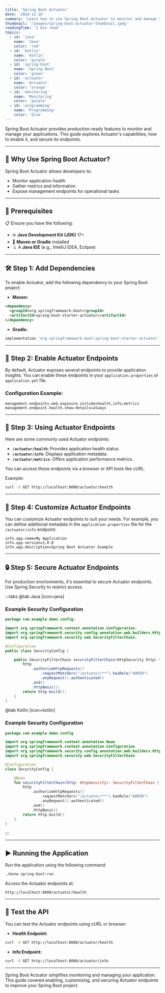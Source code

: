 ```yaml
---
title: 'Spring Boot Actuator'
date: '2024-12-18'
summary: 'Learn how to use Spring Boot Actuator to monitor and manage your applications with ease. Includes endpoints, customization, and security examples.'
thumbnail: '/images/spring-boot-actuator-thumbnail.jpeg'
readingTime: '2 min read'
topics:
  - id: 'java'
    name: 'Java'
    color: 'red'
  - id: 'kotlin'
    name: 'Kotlin'
    color: 'purple'
  - id: 'spring-boot'
    name: 'Spring Boot'
    color: 'green'
  - id: 'actuator'
    name: 'Actuator'
    color: 'orange'
  - id: 'monitoring'
    name: 'Monitoring'
    color: 'purple'
  - id: 'programming'
    name: 'Programming'
    color: 'blue'
---
```


Spring Boot Actuator provides production-ready features to monitor and manage your applications. This guide explores Actuator's capabilities, how to enable it, and secure its endpoints.

---

## 🌟 Why Use Spring Boot Actuator?

Spring Boot Actuator allows developers to:

- Monitor application health
- Gather metrics and information
- Expose management endpoints for operational tasks

---

## 🌟 Prerequisites

📋 Ensure you have the following:

- ☕ **Java Development Kit (JDK)** 17+
- 💼 **Maven or Gradle** installed
- 🄄 A **Java IDE** (e.g., IntelliJ IDEA, Eclipse)

---

## 🛠️ Step 1: Add Dependencies

To enable Actuator, add the following dependency to your Spring Boot project:

- **Maven:**

```xml
<dependency>
  <groupId>org.springframework.boot</groupId>
  <artifactId>spring-boot-starter-actuator</artifactId>
</dependency>
```

- **Gradle:**

```groovy
implementation 'org.springframework.boot:spring-boot-starter-actuator'
```

---

## 📜 Step 2: Enable Actuator Endpoints

By default, Actuator exposes several endpoints to provide application insights. You can enable these endpoints in your `application.properties` or `application.yml` file.

### Configuration Example:

```properties
management.endpoints.web.exposure.include=health,info,metrics
management.endpoint.health.show-details=always
```

---

## 📖 Step 3: Using Actuator Endpoints

Here are some commonly used Actuator endpoints:

- **`/actuator/health`**: Provides application health status.
- **`/actuator/info`**: Displays application metadata.
- **`/actuator/metrics`**: Offers application performance metrics.

You can access these endpoints via a browser or API tools like cURL.

Example:

```bash
curl -X GET http://localhost:8080/actuator/health
```

---

## 📘 Step 4: Customize Actuator Endpoints

You can customize Actuator endpoints to suit your needs. For example, you can define additional metadata in the `application.properties` file for the `/actuator/info` endpoint:

```properties
info.app.name=My Application
info.app.version=1.0.0
info.app.description=Spring Boot Actuator Example
```

---

## 🔒 Step 5: Secure Actuator Endpoints

For production environments, it's essential to secure Actuator endpoints. Use Spring Security to restrict access.

:::tabs
@tab Java [icon=java]

### Example Security Configuration

```java
package com.example.demo.config;

import org.springframework.context.annotation.Configuration;
import org.springframework.security.config.annotation.web.builders.HttpSecurity;
import org.springframework.security.web.SecurityFilterChain;

@Configuration
public class SecurityConfig {

    public SecurityFilterChain securityFilterChain(HttpSecurity http) throws Exception {
        http
            .authorizeHttpRequests()
                .requestMatchers("/actuator/**").hasRole("ADMIN")
                .anyRequest().authenticated()
            .and()
            .httpBasic();
        return http.build();
    }
}
```

@tab Kotlin [icon=kotlin]

### Example Security Configuration

```kotlin
package com.example.demo.config

import org.springframework.context.annotation.Bean
import org.springframework.context.annotation.Configuration
import org.springframework.security.config.annotation.web.builders.HttpSecurity
import org.springframework.security.web.SecurityFilterChain

@Configuration
class SecurityConfig {

    @Bean
    fun securityFilterChain(http: HttpSecurity): SecurityFilterChain {
        http
            .authorizeHttpRequests()
                .requestMatchers("/actuator/**").hasRole("ADMIN")
                .anyRequest().authenticated()
            .and()
            .httpBasic()
        return http.build()
    }
}
```

:::

---

## ▶️ Running the Application

Run the application using the following command:

```bash
./mvnw spring-boot:run
```

Access the Actuator endpoints at:

```
http://localhost:8080/actuator/health
```

---

## 🧪 Test the API

You can test the Actuator endpoints using cURL or browser:

- **Health Endpoint:**

```bash
curl -X GET http://localhost:8080/actuator/health
```

- **Info Endpoint:**

```bash
curl -X GET http://localhost:8080/actuator/info
```

---

Spring Boot Actuator simplifies monitoring and managing your application. This guide covered enabling, customizing, and securing Actuator endpoints to improve your Spring Boot project.
